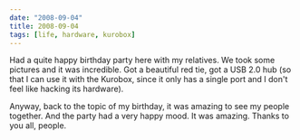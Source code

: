 ```yaml
---
date: "2008-09-04"
title: 2008-09-04
tags: [life, hardware, kurobox]
---
```

Had a quite happy birthday party here with my relatives. We took
some pictures and it was incredible. Got a beautiful red tie, got a
USB 2.0 hub (so that I can use it with the Kurobox, since it only
has a single port and I don't feel like hacking its hardware).

Anyway, back to the topic of my birthday, it was amazing to see my
people together. And the party had a very happy mood. It was
amazing. Thanks to you all, people.


